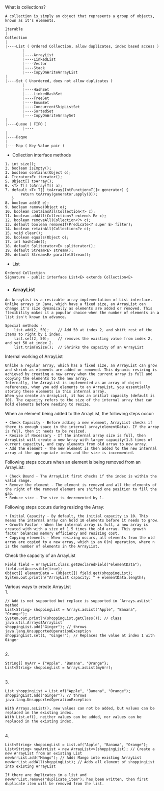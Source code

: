 What is collections?

    A collection is simply an object that represents a group of objects, known as it's elements.

```
Iterable
|
Collection
|
|----List ( Ordered Collection, allow duplicates, index based access )
        |
        |----ArrayList
        |----LinkedList
        |----Vector
        |----Stack
        |----CopyOnWriteArrayList
|
|----Set ( Unordered, does not allow duplicates )
        |
        |----HashSet
        |----LinkedHashSet
        |----TreeSet
        |----EnumSet
        |----ConcurrentSkipListSet
        |----SortedSet
        |----CopyOnWriteArraySet
|
|----Queue ( FIFO )
        |----
|
|----Deque
|
|----Map ( Key-Value pair )
```

* Collection interface methods
```
1. int size();
2. boolean isEmpty();
3. boolean contains(Object o);
4. Iterator<E> iterator();
5. Object[] toArray();
6. <T> T[] toArray(T[] a);
7. default <T> T[] toArray(IntFunction<T[]> generator) {
       return toArray(generator.apply(0));
   }
8. boolean add(E e);
9. boolean remove(Object o);
10. boolean containsAll(Collection<?> c);
11. boolean addAll(Collection<? extends E> c);
12. boolean removeAll(Collection<?> c);
13. default boolean removeIf(Predicate<? super E> filter);
14. boolean retainAll(Collection<?> c);
15. void clear();
16. boolean equals(Object o);
17. int hashCode();
18. default Spliterator<E> spliterator();
19. default Stream<E> stream();
20. default Stream<E> parallelStream();
```

* List
```
Ordered Collection
Signature - public interface List<E> extends Collection<E>

```

* <h3 id="arraylist">ArrayList</h3>
```
An ArrayList is a resizable array implementation of List interface. Unlike arrays in Java, which have a fixed size, an ArrayList can change it's size dynamically as elements are added or removed. This flexibility makes it a popular choice when the number of elements in a list isn't known in advance.
```
```
Special methods -
    list.add(2, 50);    // Add 50 at index 2, and shift rest of the items to right by i index.
    list.set(2, 50);    // removes the existing value from index 2, and set 50 at index 2.
    list.trimToSize();  // Shrinks the capacity of an ArrayList
```

Internal working of ArrayList
```
Unlike a regular array, which has a fixed size, an ArrayList can grow and shrink as elements are added or removed. This dynamic resizing is achieved by creating a new array when the current array is full and copying the elements to the new array.
Internally, the ArrayList is implemented as an array of object references, when you add elements to an ArrayList, you essentially storing these elements in this internal array.
When you create an ArrayList, it has an initial capacity (default is 10). The capacity refers to the size of the internal array that can hold elements before needing to resize.
```

When an element being added to the ArrayList, the following steps occur:
```
• Check Capacity - Before adding a new element, ArrayList checks if there is enough space in the internal array(elementData). If the array is full, then it needs to be resized.
• Resize if Necessary - If the internal array size is full, then ArrayList will create a new Array with larger capacity(1.5 times of current capacity), and copy elements from old array to new array.
• Add the element - The new element is then added to the new internal array at the appropriate index and the size is incremented.
```

Following steps occurs when an element is being removed from an ArrayList:
```
• Check Bound - The ArrayList first checks if the index is within the valid range.
• Remove the element - The element is removed and all the elements of the right of the removed element are shifted one position to fill the gap.
• Reduce size - The size is decremented by 1.
```

Following steps occurs during resizing the Array:
```
• Initial Capacity - By default, the initial capacity is 10. This means the internal array can hold 10 elements before it needs to grow.
• Growth Factor - When the internal array is full, a new array is created with with a size of 1.5 times the old array. This growth factor balances memory efficiency and resizing cost.
• Copying elements - When resizing occurs, all elements from the old array are copied to a new array, which is an O(n) operation, where n is the number of elements in the ArrayList.
```

Check the capacity of an ArrayList
```
Field field = ArrayList.class.getDeclaredField("elementData");
field.setAccessible(true);
Object[] elementData = (Object[]) field.get(shoppingList);
System.out.println("ArrayList capacity: " + elementData.length);
```

Various ways to create ArrayList <br>
1.

    // Add is not supported but replace is supported in `Arrays.asList` method
    List<String> shoppingList = Arrays.asList("Apple", "Banana", "Orange");
    System.out.println(shoppingList.getClass()); // class java.util.Arrays$ArrayList
    shoppingList.add("Ginger"); // throws java.lang.UnsupportedOperationException
    shoppingList.set(1, "Ginger"); // Replaces the value at index 1 with Ginger
<br>
2. 

    String[] myArr = {"Apple", "Banana", "Orange"};
    List<String> shoppingList = Arrays.asList(myArr);
<br>
3. 

    List shoppingList = List.of("Apple", "Banana", "Orange");
    shoppingList.add("Ginger"); // throws java.lang.UnsupportedOperationException

    With Arrays.asList(), new values can not be added, but values can be replaced in the existing index.
    With List.of(), neither values can be added, nor values can be replaced in the existing index.
<br>
4. 

    List<String> shoppingList = List.of("Apple", "Banana", "Orange");
    List<String> newArrList = new ArrayList<>(shoppingList); // Create a new ArrayList from an existing List
    newArrList.add("Mango"); // Adds Mango into existing ArrayList
    newArrList.addAll(shoppingList); // Adds all element of shoppingList into existing ArrayList
    
    If there are duplicates in a list and newArrList.remove("duplicate_item"); has been written, then first duplicate item will be removed from the list.